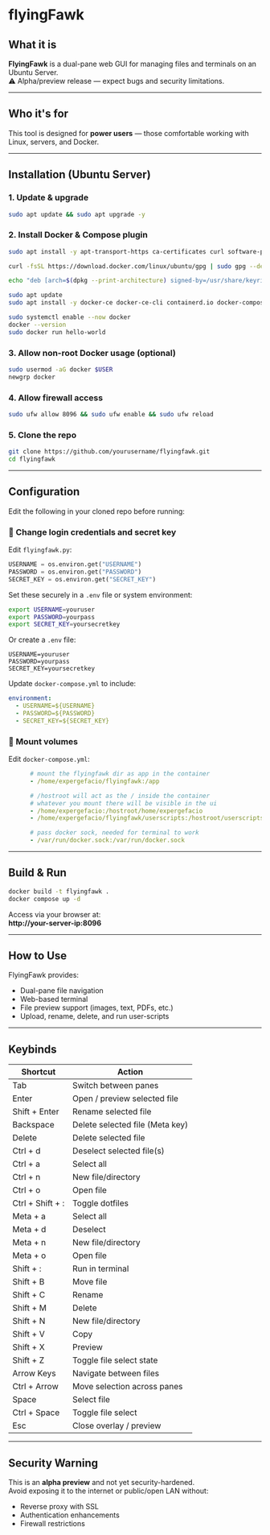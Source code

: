 # flyingFawk

## What it is

**FlyingFawk** is a dual-pane web GUI for managing files and terminals on an Ubuntu Server.  
⚠️ Alpha/preview release — expect bugs and security limitations.

---

## Who it's for

This tool is designed for **power users** — those comfortable working with Linux, servers, and Docker.

---

## Installation (Ubuntu Server)

### 1. Update & upgrade
```bash
sudo apt update && sudo apt upgrade -y
```

### 2. Install Docker & Compose plugin
```bash
sudo apt install -y apt-transport-https ca-certificates curl software-properties-common

curl -fsSL https://download.docker.com/linux/ubuntu/gpg | sudo gpg --dearmor -o /usr/share/keyrings/docker-archive-keyring.gpg

echo "deb [arch=$(dpkg --print-architecture) signed-by=/usr/share/keyrings/docker-archive-keyring.gpg] https://download.docker.com/linux/ubuntu $(lsb_release -cs) stable" | sudo tee /etc/apt/sources.list.d/docker.list > /dev/null

sudo apt update
sudo apt install -y docker-ce docker-ce-cli containerd.io docker-compose-plugin

sudo systemctl enable --now docker
docker --version
sudo docker run hello-world
```

### 3. Allow non-root Docker usage (optional)
```bash
sudo usermod -aG docker $USER
newgrp docker
```

### 4. Allow firewall access
```bash
sudo ufw allow 8096 && sudo ufw enable && sudo ufw reload
```

### 5. Clone the repo
```bash
git clone https://github.com/yourusername/flyingfawk.git
cd flyingfawk
```

---

## Configuration

Edit the following in your cloned repo before running:

### 🔐 Change login credentials and secret key

Edit `flyingfawk.py`:
```python
USERNAME = os.environ.get("USERNAME")
PASSWORD = os.environ.get("PASSWORD")
SECRET_KEY = os.environ.get("SECRET_KEY")
```

Set these securely in a `.env` file or system environment:
```bash
export USERNAME=youruser
export PASSWORD=yourpass
export SECRET_KEY=yoursecretkey
```

Or create a `.env` file:
```
USERNAME=youruser
PASSWORD=yourpass
SECRET_KEY=yoursecretkey
```

Update `docker-compose.yml` to include:
```yaml
environment:
  - USERNAME=${USERNAME}
  - PASSWORD=${PASSWORD}
  - SECRET_KEY=${SECRET_KEY}
```

### 📁 Mount volumes

Edit `docker-compose.yml`:
```yaml
      # mount the flyingfawk dir as app in the container
      - /home/expergefacio/flyingfawk:/app

      # /hostroot will act as the / inside the container
      # whatever you mount there will be visible in the ui
      - /home/expergefacio:/hostroot/home/expergefacio
      - /home/expergefacio/flyingfawk/userscripts:/hostroot/userscripts

      # pass docker sock, needed for terminal to work
      - /var/run/docker.sock:/var/run/docker.sock
```

---

## Build & Run

```bash
docker build -t flyingfawk .
docker compose up -d
```

Access via your browser at:  
**http://your-server-ip:8096**

---

## How to Use

FlyingFawk provides:
- Dual-pane file navigation
- Web-based terminal
- File preview support (images, text, PDFs, etc.)
- Upload, rename, delete, and run user-scripts

---

## Keybinds

| Shortcut         | Action                          |
|------------------|---------------------------------|
| Tab              | Switch between panes            |
| Enter            | Open / preview selected file    |
| Shift + Enter    | Rename selected file            |
| Backspace        | Delete selected file (Meta key) |
| Delete           | Delete selected file            |
| Ctrl + d         | Deselect selected file(s)       |
| Ctrl + a         | Select all                      |
| Ctrl + n         | New file/directory              |
| Ctrl + o         | Open file                       |
| Ctrl + Shift + : | Toggle dotfiles                 |
| Meta + a         | Select all                      |
| Meta + d         | Deselect                        |
| Meta + n         | New file/directory              |
| Meta + o         | Open file                       |
| Shift + :        | Run in terminal                 |
| Shift + B        | Move file                       |
| Shift + C        | Rename                          |
| Shift + M        | Delete                          |
| Shift + N        | New file/directory              |
| Shift + V        | Copy                            |
| Shift + X        | Preview                         |
| Shift + Z        | Toggle file select state        |
| Arrow Keys       | Navigate between files          |
| Ctrl + Arrow     | Move selection across panes     |
| Space            | Select file                     |
| Ctrl + Space     | Toggle file select              |
| Esc              | Close overlay / preview         |


---

## Security Warning

This is an **alpha preview** and not yet security-hardened.  
Avoid exposing it to the internet or public/open LAN without:
- Reverse proxy with SSL
- Authentication enhancements
- Firewall restrictions
